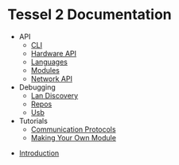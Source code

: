 # Tessel 2 Documentation

- API
  * [CLI](API/CLI.md)
  * [Hardware API](API/Hardware_API.md)
  * [Languages](API/Languages.md)
  * [Modules](API/Modules.md)
  * [Network API](API/Network_API.md)
- Debugging
  * [Lan Discovery](debugging/lan_discovery.md)
  * [Repos](debugging/Repos.md)
  * [Usb](debugging/usb.md)
- Tutorials
  * [Communication Protocols](Tutorials/Communication_Protocols.md)
  * [Making Your Own Module](Tutorials/Making_Your_Own_Module.md)
* [Introduction](Introduction.md)
